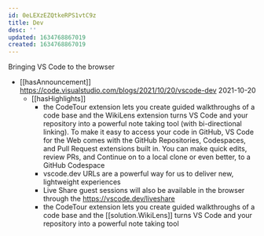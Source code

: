 ```yaml
---
id: 0eLEXzEZQtkeRPS1vtC9z
title: Dev
desc: ''
updated: 1634768867019
created: 1634768867019
---
```


Bringing VS Code to the browser

- [[hasAnnouncement]] https://code.visualstudio.com/blogs/2021/10/20/vscode-dev 2021-10-20
  - [[hasHighlights]] 
    - the CodeTour extension lets you create guided walkthroughs of a code base and the WikiLens extension turns VS Code and your repository into a powerful note taking tool (with bi-directional linking). To make it easy to access your code in GitHub, VS Code for the Web comes with the GitHub Repositories, Codespaces, and Pull Request extensions built in. You can make quick edits, review PRs, and Continue on to a local clone or even better, to a GitHub Codespace
    - vscode.dev URLs are a powerful way for us to deliver new, lightweight experiences
    - Live Share guest sessions will also be available in the browser through the https://vscode.dev/liveshare
    - the CodeTour extension lets you create guided walkthroughs of a code base and the [[solution.WikiLens]] turns VS Code and your repository into a powerful note taking tool
